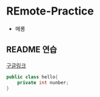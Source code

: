 # REmote-Practice

- 메롱

## README 연습

[구글링크](http://www.google.com)

```java
public class hello{
    private int nunber;
}
```